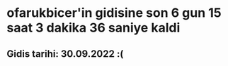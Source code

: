 # ofarukbicer'in gidisine son 6 gun 15 saat 3 dakika 36 saniye kaldi

## Gidis tarihi: 30.09.2022 :(